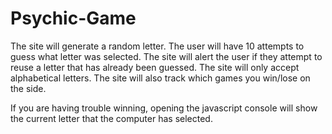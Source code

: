 # Psychic-Game

The site will generate a random letter.
The user will have 10 attempts to guess what letter was selected.
The site will alert the user if they attempt to reuse a letter that has already been guessed.
The site will only accept alphabetical letters.
The site will also track which games you win/lose on the side.

If you are having trouble winning, opening the javascript console will show the current letter that the computer has selected.
